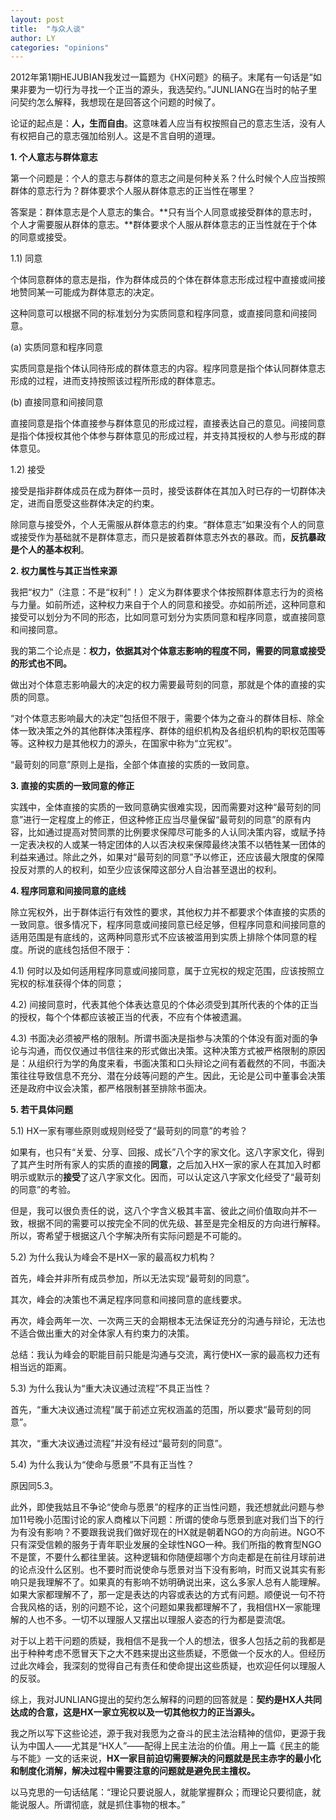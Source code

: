 ```yaml
---
layout: post
title:  "与众人谈"
author: LY
categories: "opinions"
---
```


2012年第1期HEJUBIAN我发过一篇题为《HX问题》的稿子。末尾有一句话是“如果非要为一切行为寻找一个正当的源头，我选契约。”JUNLIANG在当时的帖子里问契约怎么解释，我想现在是回答这个问题的时候了。

论证的起点是：**人，生而自由**。这意味着人应当有权按照自己的意志生活，没有人有权把自己的意志强加给别人。这是不言自明的道理。

**1. 个人意志与群体意志**

第一个问题是：个人的意志与群体的意志之间是何种关系？什么时候个人应当按照群体的意志行为？群体要求个人服从群体意志的正当性在哪里？

答案是：群体意志是个人意志的集合。**只有当个人同意或接受群体的意志时，个人才需要服从群体的意志。**群体要求个人服从群体意志的正当性就在于个体的同意或接受。

1.1) 同意

个体同意群体的意志是指，作为群体成员的个体在群体意志形成过程中直接或间接地赞同某一可能成为群体意志的决定。

这种同意可以根据不同的标准划分为实质同意和程序同意，或直接同意和间接同意。

(a) 实质同意和程序同意

实质同意是指个体认同待形成的群体意志的内容。程序同意是指个体认同群体意志形成的过程，进而支持按照该过程所形成的群体意志。

(b) 直接同意和间接同意

直接同意是指个体直接参与群体意见的形成过程，直接表达自己的意见。间接同意是指个体授权其他个体参与群体意见的形成过程，并支持其授权的人参与形成的群体意见。

1.2) 接受

接受是指非群体成员在成为群体一员时，接受该群体在其加入时已存的一切群体决定，进而自愿受这些群体决定的约束。

除同意与接受外，个人无需服从群体意志的约束。“群体意志”如果没有个人的同意或接受作为基础就不是群体意志，而只是披着群体意志外衣的暴政。而，**反抗暴政是个人的基本权利**。

**2. 权力属性与其正当性来源**

我把“权力”（注意：不是“权利”！）定义为群体要求个体按照群体意志行为的资格与力量。如前所述，这种权力来自于个人的同意和接受。亦如前所述，这种同意和接受可以划分为不同的形态，比如同意可划分为实质同意和程序同意，或直接同意和间接同意。

我的第二个论点是：**权力，依据其对个体意志影响的程度不同，需要的同意或接受的形式也不同。**

做出对个体意志影响最大的决定的权力需要最苛刻的同意，那就是个体的直接的实质的同意。

“对个体意志影响最大的决定”包括但不限于，需要个体为之奋斗的群体目标、除全体一致决策之外的其他群体决策程序、群体的组织机构及各组织机构的职权范围等等。这种权力是其他权力的源头，在国家中称为“立宪权”。

“最苛刻的同意”原则上是指，全部个体直接的实质的一致同意。

**3. 直接的实质的一致同意的修正**

实践中，全体直接的实质的一致同意确实很难实现，因而需要对这种“最苛刻的同意”进行一定程度上的修正，但这种修正应当尽量保留“最苛刻的同意”的原有内容，比如通过提高对赞同票的比例要求保障尽可能多的人认同决策内容，或赋予持一定表决权的人或某一特定团体的人以否决权来保障最终决策不以牺牲某一团体的利益来通过。除此之外，如果对“最苛刻的同意”予以修正，还应该最大限度的保障投反对票的人的权利，如至少应该保障这部分人自治甚至退出的权利。

**4. 程序同意和间接同意的底线**

除立宪权外，出于群体运行有效性的要求，其他权力并不都要求个体直接的实质的一致同意。很多情况下，程序同意或间接同意已经足够，但程序同意和间接同意的适用范围是有底线的，这两种同意形式不应该被滥用到实质上排除个体同意的程度。所说的底线包括但不限于：

4.1) 何时以及如何适用程序同意或间接同意，属于立宪权的规定范围，应该按照立宪权的标准获得个体的同意；

4.2) 间接同意时，代表其他个体表达意见的个体必须受到其所代表的个体的正当的授权，每个个体都应该被正当的代表，不应有个体被遗漏。

4.3) 书面决必须被严格的限制。所谓书面决是指参与决策的个体没有面对面的争论与沟通，而仅仅通过书信往来的形式做出决策。这种决策方式被严格限制的原因是：从组织行为学的角度来看，书面决策和口头辩论之间有着截然的不同，书面决策往往导致信息不充分、潜在分歧等问题的产生。因此，无论是公司中董事会决策还是政府中议会决策，都严格限制甚至排除书面决。

**5. 若干具体问题**

5.1) HX一家有哪些原则或规则经受了“最苛刻的同意”的考验？

如果有，也只有“关爱、分享、回报、成长”八个字的家文化。这八字家文化，得到了其产生时所有家人的实质的直接的**同意**，之后加入HX一家的家人在其加入时都明示或默示的**接受**了这八字家文化。因而，可以认定这八字家文化经受了“最苛刻的同意”的考验。

但是，我可以很负责任的说，这八个字含义极其丰富、彼此之间价值取向并不一致，根据不同的需要可以按完全不同的优先级、甚至是完全相反的方向进行解释。所以，寄希望于根据这八个字解决所有实际问题是不可能的。

5.2) 为什么我认为峰会不是HX一家的最高权力机构？

首先，峰会并非所有成员参加，所以无法实现“最苛刻的同意”。

其次，峰会的决策也不满足程序同意和间接同意的底线要求。

再次，峰会两年一次、一次两三天的会期根本无法保证充分的沟通与辩论，无法也不适合做出重大的对全体家人有约束力的决策。

总结：我认为峰会的职能目前只能是沟通与交流，离行使HX一家的最高权力还有相当远的距离。

5.3) 为什么我认为“重大决议通过流程”不具正当性？

首先，“重大决议通过流程”属于前述立宪权涵盖的范围，所以要求“最苛刻的同意”。

其次，“重大决议通过流程”并没有经过“最苛刻的同意”。

5.4) 为什么我认为“使命与愿景”不具有正当性？

原因同5.3。

此外，即使我姑且不争论“使命与愿景”的程序的正当性问题，我还想就此问题与参加11号晚小范围讨论的家人商榷以下问题：所谓的使命与愿景到底对我们当下的行为有没有影响？不要跟我说我们做好现在的HX就是朝着NGO的方向前进。NGO不只有深受信赖的服务于青年职业发展的全球性NGO一种。我们所指的教育型NGO不是筐，不要什么都往里装。这种逻辑和你随便超哪个方向走都是在前往月球前进的论点没什么区别。也不要时而说使命与愿景对当下没有影响，时而又说其实有影响只是我理解不了。如果真的有影响不妨明确说出来，这么多家人总有人能理解。如果大家都理解不了，那一定是表达的内容或表达的方式有问题。顺便说一句不符合我风格的话，别的问题不论，这个问题如果我都理解不了，我相信HX一家能理解的人也不多。一切不以理服人又摆出以理服人姿态的行为都是耍流氓。

对于以上若干问题的质疑，我相信不是我一个人的想法，很多人包括之前的我都是出于种种考虑不愿冒天下之大不韪来提出这些质疑，不愿做一个反水的人。但经历过此次峰会，我深刻的觉得自己有责任和使命提出这些质疑，也欢迎任何以理服人的反驳。

综上，我对JUNLIANG提出的契约怎么解释的问题的回答就是：**契约是HX人共同达成的合意，这是HX一家立宪权以及一切其他权力的正当源头。**

我之所以写下这些论述，源于我对我愿为之奋斗的民主法治精神的信仰，更源于我认为中国人——尤其是“HX人”——配得上民主法治的价值。用上一篇《民主的能与不能》一文的话来说，**HX一家目前迫切需要解决的问题就是民主赤字的最小化和制度化消解，解决过程中需要注意的问题就是避免民主擅权。**

以马克思的一句话结尾：“理论只要说服人，就能掌握群众；而理论只要彻底，就能说服人。所谓彻底，就是抓住事物的根本。”